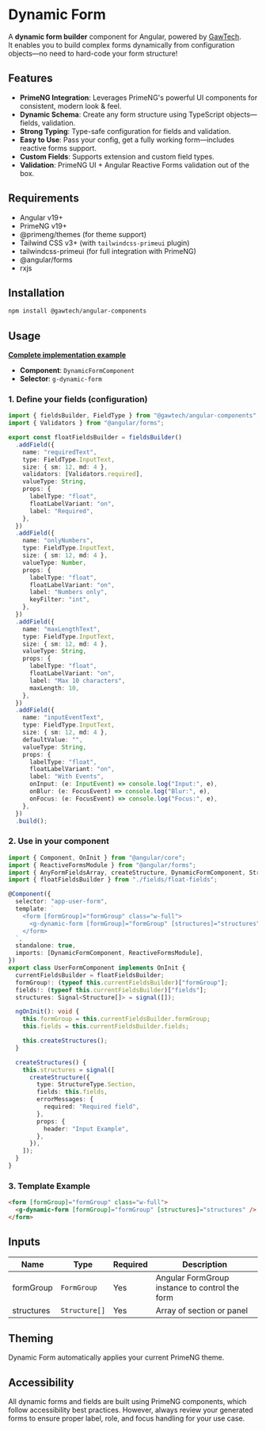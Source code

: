 # Dynamic Form

A **dynamic form builder** component for Angular, powered by [GawTech](https://github.com/GawTechOficial/angular-components).  
It enables you to build complex forms dynamically from configuration objects—no need to hard-code your form structure!

## Features

- **PrimeNG Integration**: Leverages PrimeNG's powerful UI components for consistent, modern look & feel.
- **Dynamic Schema**: Create any form structure using TypeScript objects—fields, validation.
- **Strong Typing**: Type-safe configuration for fields and validation.
- **Easy to Use**: Pass your config, get a fully working form—includes reactive forms support.
- **Custom Fields**: Supports extension and custom field types.
- **Validation**: PrimeNG UI + Angular Reactive Forms validation out of the box.

## Requirements

- Angular v19+
- PrimeNG v19+
- @primeng/themes (for theme support)
- Tailwind CSS v3+ (with `tailwindcss-primeui` plugin)
- tailwindcss-primeui (for full integration with PrimeNG)
- @angular/forms
- rxjs

## Installation

```bash
npm install @gawtech/angular-components
```

## Usage

[**Complete implementation example**](../../../../src/app/components/dynamic-form-showcase/input-text/input-text-showcase.component.ts)

- **Component**: `DynamicFormComponent`
- **Selector**: `g-dynamic-form`

### 1. Define your fields (configuration)

```typescript
import { fieldsBuilder, FieldType } from "@gawtech/angular-components";
import { Validators } from "@angular/forms";

export const floatFieldsBuilder = fieldsBuilder()
  .addField({
    name: "requiredText",
    type: FieldType.InputText,
    size: { sm: 12, md: 4 },
    validators: [Validators.required],
    valueType: String,
    props: {
      labelType: "float",
      floatLabelVariant: "on",
      label: "Required",
    },
  })
  .addField({
    name: "onlyNumbers",
    type: FieldType.InputText,
    size: { sm: 12, md: 4 },
    valueType: Number,
    props: {
      labelType: "float",
      floatLabelVariant: "on",
      label: "Numbers only",
      keyFilter: "int",
    },
  })
  .addField({
    name: "maxLengthText",
    type: FieldType.InputText,
    size: { sm: 12, md: 4 },
    valueType: String,
    props: {
      labelType: "float",
      floatLabelVariant: "on",
      label: "Max 10 characters",
      maxLength: 10,
    },
  })
  .addField({
    name: "inputEventText",
    type: FieldType.InputText,
    size: { sm: 12, md: 4 },
    defaultValue: "",
    valueType: String,
    props: {
      labelType: "float",
      floatLabelVariant: "on",
      label: "With Events",
      onInput: (e: InputEvent) => console.log("Input:", e),
      onBlur: (e: FocusEvent) => console.log("Blur:", e),
      onFocus: (e: FocusEvent) => console.log("Focus:", e),
    },
  })
  .build();
```

### 2. Use in your component

```typescript
import { Component, OnInit } from "@angular/core";
import { ReactiveFormsModule } from "@angular/forms";
import { AnyFormFieldsArray, createStructure, DynamicFormComponent, Structure, StructureType } from "@gawtech/angular-components";
import { floatFieldsBuilder } from "./fields/float-fields";

@Component({
  selector: "app-user-form",
  template: `
    <form [formGroup]="formGroup" class="w-full">
      <g-dynamic-form [formGroup]="formGroup" [structures]="structures" />
    </form>
  `,
  standalone: true,
  imports: [DynamicFormComponent, ReactiveFormsModule],
})
export class UserFormComponent implements OnInit {
  currentFieldsBuilder = floatFieldsBuilder;
  formGroup!: (typeof this.currentFieldsBuilder)["formGroup"];
  fields!: (typeof this.currentFieldsBuilder)["fields"];
  structures: Signal<Structure[]> = signal([]);

  ngOnInit(): void {
    this.formGroup = this.currentFieldsBuilder.formGroup;
    this.fields = this.currentFieldsBuilder.fields;

    this.createStructures();
  }

  createStructures() {
    this.structures = signal([
      createStructure({
        type: StructureType.Section,
        fields: this.fields,
        errorMessages: {
          required: "Required field",
        },
        props: {
          header: "Input Example",
        },
      }),
    ]);
  }
}
```

### 3. Template Example

```html
<form [formGroup]="formGroup" class="w-full">
  <g-dynamic-form [formGroup]="formGroup" [structures]="structures" />
</form>
```

## Inputs

| Name       | Type          | Required | Description                                    |
| ---------- | ------------- | -------- | ---------------------------------------------- |
| formGroup  | `FormGroup`   | Yes      | Angular FormGroup instance to control the form |
| structures | `Structure[]` | Yes      | Array of section or panel                      |

## Theming

Dynamic Form automatically applies your current PrimeNG theme.

## Accessibility

All dynamic forms and fields are built using PrimeNG components, which follow accessibility best practices.
However, always review your generated forms to ensure proper label, role, and focus handling for your use case.
